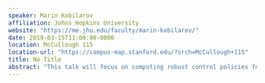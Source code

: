 ```yaml
---
speaker: Marin Kobilarov
affiliation: Johns Hopkins University
website: "https://me.jhu.edu/faculty/marin-kobilarov/"
date: 2019-03-15T11:00:00-0000
location: McCullough 115
location-url: "https://campus-map.stanford.edu/?srch=McCullough+115"
title: No Title
abstract: "This talk will focus on computing robust control policies for autonomous agents performing a given task that can be modeled using a performance function and constraints. We will first consider a strategy for computing guarantees on future policy execution under uncertainty, based on probably-approximately-correct (PAC) high-confidence performance bounds. The bounds will then be used to optimize a given policy based on a high-fidelity learned stochastic model of the agent and its environment. Finally, we will consider initial efforts towards transferring such robust policies to physical agents such as aerial and ground vehicles navigating around obstacles."
---
```

